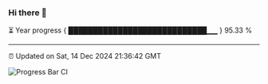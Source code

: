 ### Hi there 👋

⏳ Year progress { ████████████████████████████▁▁ } 95.33 %

---

⏰ Updated on Sat, 14 Dec 2024 21:36:42 GMT

![Progress Bar CI](https://github.com/IshwaranRudhara/GIT-ACTION/workflows/Progress%20Bar%20CI/badge.svg)
